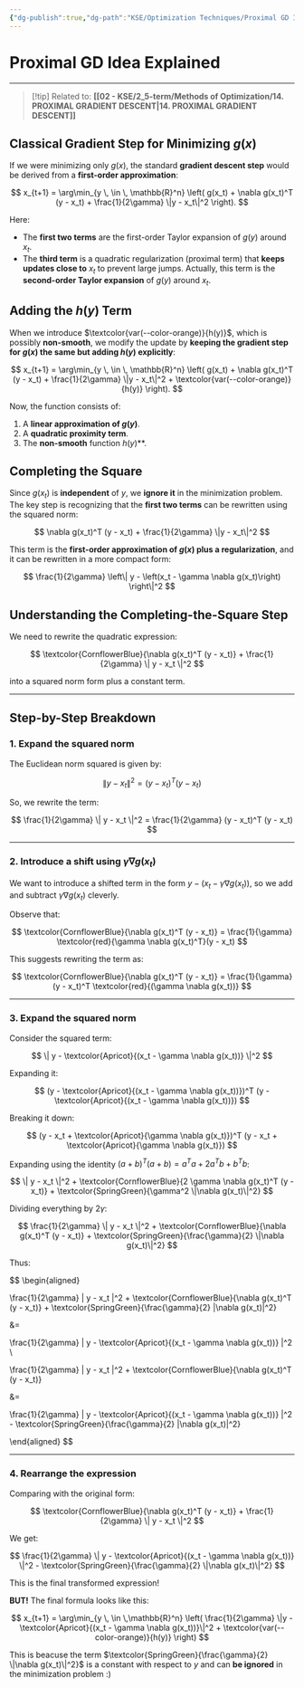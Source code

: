 ```yaml
---
{"dg-publish":true,"dg-path":"KSE/Optimization Techniques/Proximal GD Idea Explained.md","permalink":"/kse/optimization-techniques/proximal-gd-idea-explained/","tags":["kse","math/calculus"],"created":"2025-03-10T10:13:56.221+02:00","updated":"2025-03-10T10:58:24.942+02:00"}
---
```



# Proximal GD Idea Explained

---

> [!tip] Related to:
> **[[02 - KSE/2_5-term/Methods of Optimization/14. PROXIMAL GRADIENT DESCENT\|14. PROXIMAL GRADIENT DESCENT]]**

## Classical Gradient Step for Minimizing $g(x)$

If we were minimizing only $g(x)$, the standard **gradient descent step** would be derived from a **first-order approximation**:

$$
x_{t+1} = \arg\min_{y \, \in \, \mathbb{R}^n} \left( g(x_t) + \nabla g(x_t)^T (y - x_t) + \frac{1}{2\gamma} \|y - x_t\|^2 \right).
$$

Here:

- The **first two terms** are the first-order Taylor expansion of $g(y)$ around $x_t$.
- The **third term** is a quadratic regularization (proximal term) that **keeps updates close to** $x_t$ to prevent large jumps.
  Actually, this term is the <strong><span style="color: var(--color-pink);">second-order Taylor expansion</span></strong> of $g(y)$ around $x_t$.

## Adding the $h(y)$ Term

When we introduce $\textcolor{var(--color-orange)}{h(y)}$, which is possibly <strong><span style="color: var(--color-orange);">non-smooth</span></strong>, we modify the update by **keeping the gradient step for $g(x)$ the same but adding $h(y)$ explicitly**:

$$
x_{t+1} = \arg\min_{y \, \in \, \mathbb{R}^n} \left( g(x_t) + \nabla g(x_t)^T (y - x_t) + \frac{1}{2\gamma} \|y - x_t\|^2 + \textcolor{var(--color-orange)}{h(y)} \right).
$$

Now, the function consists of:

1. A **linear approximation of $g(y)$**.
2. A **quadratic proximity term**.
3. The <strong><span style="color: var(--color-orange);">non-smooth</span></strong> function $h(y)$\*\*.

## Completing the Square

Since $g(x_t)$ is **independent** of $y$, we <strong><span style="color: var(--color-red);">ignore it</span></strong> in the minimization problem. The key step is recognizing that the **first two terms** can be rewritten using the squared norm:

$$
\nabla g(x_t)^T (y - x_t) + \frac{1}{2\gamma} \|y - x_t\|^2
$$

This term is the **first-order approximation of $g(x)$ plus a regularization**, and it can be rewritten in a more compact form:

$$
\frac{1}{2\gamma} \left\| y - \left(x_t - \gamma \nabla g(x_t)\right) \right\|^2
$$

## Understanding the Completing-the-Square Step

We need to rewrite the quadratic expression:

$$
\textcolor{CornflowerBlue}{\nabla g(x_t)^T (y - x_t)} + \frac{1}{2\gamma} \| y - x_t \|^2
$$

into a squared norm form plus a constant term.

---

## Step-by-Step Breakdown

### 1. Expand the squared norm

The Euclidean norm squared is given by:

$$
\| y - x_t \|^2 = (y - x_t)^T (y - x_t)
$$

So, we rewrite the term:

$$
\frac{1}{2\gamma} \| y - x_t \|^2 = \frac{1}{2\gamma} (y - x_t)^T (y - x_t)
$$

---

### 2. Introduce a shift using $\gamma \nabla g(x_t)$

We want to introduce a shifted term in the form $y - (x_t - \gamma \nabla g(x_t))$, so we add and subtract $\gamma \nabla g(x_t)$ cleverly.

Observe that:

$$
\textcolor{CornflowerBlue}{\nabla g(x_t)^T (y - x_t)} = \frac{1}{\gamma} \textcolor{red}{\gamma \nabla g(x_t)^T}(y - x_t)
$$

This suggests rewriting the term as:

$$
\textcolor{CornflowerBlue}{\nabla g(x_t)^T (y - x_t)} = \frac{1}{\gamma} (y - x_t)^T \textcolor{red}{(\gamma \nabla g(x_t))}
$$

---

### 3. Expand the squared norm

Consider the squared term:

$$
\| y - \textcolor{Apricot}{(x_t - \gamma \nabla g(x_t))} \|^2
$$

Expanding it:

$$
(y - \textcolor{Apricot}{(x_t - \gamma \nabla g(x_t))})^T (y - \textcolor{Apricot}{(x_t - \gamma \nabla g(x_t))})
$$

Breaking it down:

$$
(y - x_t + \textcolor{Apricot}{\gamma \nabla g(x_t)})^T (y - x_t + \textcolor{Apricot}{\gamma \nabla g(x_t)})
$$

Expanding using the identity $(a+b)^T(a+b) = a^T a + 2 a^T b + b^T b$:

$$
\| y - x_t \|^2 + \textcolor{CornflowerBlue}{2 \gamma \nabla g(x_t)^T (y - x_t)} + \textcolor{SpringGreen}{\gamma^2 \|\nabla g(x_t)\|^2}
$$

Dividing everything by $2\gamma$:

$$
\frac{1}{2\gamma} \| y - x_t \|^2 + \textcolor{CornflowerBlue}{\nabla g(x_t)^T (y - x_t)} + \textcolor{SpringGreen}{\frac{\gamma}{2} \|\nabla g(x_t)\|^2}
$$

Thus:

$$
\begin{aligned}

\frac{1}{2\gamma} \| y - x_t \|^2 + \textcolor{CornflowerBlue}{\nabla g(x_t)^T (y - x_t)} + \textcolor{SpringGreen}{\frac{\gamma}{2} \|\nabla g(x_t)\|^2}

&=

\frac{1}{2\gamma} \| y - \textcolor{Apricot}{(x_t - \gamma \nabla g(x_t))} \|^2 \\

\frac{1}{2\gamma} \| y - x_t \|^2 + \textcolor{CornflowerBlue}{\nabla g(x_t)^T (y - x_t)}

&=

\frac{1}{2\gamma} \| y - \textcolor{Apricot}{(x_t - \gamma \nabla g(x_t))} \|^2 - \textcolor{SpringGreen}{\frac{\gamma}{2} \|\nabla g(x_t)\|^2}

\end{aligned}
$$

---

### 4. Rearrange the expression

Comparing with the original form:

$$
\textcolor{CornflowerBlue}{\nabla g(x_t)^T (y - x_t)} + \frac{1}{2\gamma} \| y - x_t \|^2
$$

We get:

$$
\frac{1}{2\gamma} \| y - \textcolor{Apricot}{(x_t - \gamma \nabla g(x_t))} \|^2 - \textcolor{SpringGreen}{\frac{\gamma}{2} \|\nabla g(x_t)\|^2}
$$

This is the final transformed expression!

**BUT!** The final formula looks like this:

$$
x_{t+1} = \arg\min_{y \, \in \,\mathbb{R}^n} \left( \frac{1}{2\gamma} \|y - \textcolor{Apricot}{(x_t - \gamma \nabla g(x_t))}\|^2 + \textcolor{var(--color-orange)}{h(y)} \right)
$$

This is beacuse the term $\textcolor{SpringGreen}{\frac{\gamma}{2} \|\nabla g(x_t)\|^2}$ is a constant with respect to $y$ and can <strong><span style="color: var(--color-red);">be ignored</span></strong> in the minimization problem :)